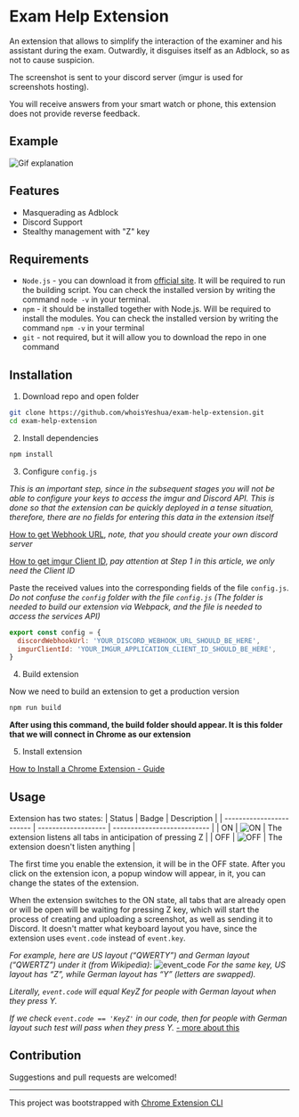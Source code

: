 # Exam Help Extension

An extension that allows to simplify the interaction of the examiner and his assistant during the exam. Outwardly, it disguises itself as an Adblock, so as not to cause suspicion.

The screenshot is sent to your discord server (imgur is used for screenshots hosting).

You will receive answers from your smart watch or phone, this extension does not provide reverse feedback.

## Example

![Gif explanation](https://github.com/whoisYeshua/files/blob/master/exam-help-extension/help_extension.gif)

## Features

- Masquerading as Adblock
- Discord Support
- Stealthy management with "Z" key

## Requirements

- `Node.js` - you can download it from [official site](http://nodejs.org/en/). It will be required to run the building script. You can check the installed version by writing the command `node -v` in your terminal.
- `npm` - it should be installed together with Node.js. Will be required to install the modules. You can check the installed version by writing the command `npm -v` in your terminal
- `git` - not required, but it will allow you to download the repo in one command

## Installation

1. Download repo and open folder

```bash
git clone https://github.com/whoisYeshua/exam-help-extension.git
cd exam-help-extension
```

2. Install dependencies

```bash
npm install
```

3. Configure `config.js`

_This is an important step, since in the subsequent stages you will not be able to configure your keys to access the imgur and Discord API. This is done so that the extension can be quickly deployed in a tense situation, therefore, there are no fields for entering this data in the extension itself_

[How to get Webhook URL](https://help.dashe.io/en/articles/2521940-how-to-create-a-discord-webhook-url), _note, that you should create your own discord server_

[How to get imgur Client ID](https://compile.blog/imgur-api-image-uploader/), _pay attention at Step 1 in this article, we only need the Client ID_

Paste the received values into the corresponding fields of the file `config.js`. _Do not confuse the `config` folder with the file `config.js` (The folder is needed to build our extension via Webpack, and the file is needed to access the services API)_

```js
export const config = {
  discordWebhookUrl: 'YOUR_DISCORD_WEBHOOK_URL_SHOULD_BE_HERE',
  imgurClientId: 'YOUR_IMGUR_APPLICATION_CLIENT_ID_SHOULD_BE_HERE',
}
```

4. Build extension

Now we need to build an extension to get a production version

```bash
npm run build
```

**After using this command, the build folder should appear. It is this folder that we will connect in Chrome as our extension**

5. Install extension

[How to Install a Chrome Extension - Guide](https://www.thesslstore.com/blog/install-a-chrome-extension/)

## Usage

Extension has two states:
| Status | Badge | Description |
| ------------------------ | ------------------- | --------------------------- |
| ON | ![ON](https://i.imgur.com/z8vso6Z.png) | The extension listens all tabs in anticipation of pressing Z |
| OFF | ![OFF](https://i.imgur.com/JRDFzVa.png) | The extension doesn't listen anything |

The first time you enable the extension, it will be in the OFF state.
After you click on the extension icon, a popup window will appear, in it, you can change the states of the extension.

When the extension switches to the ON state, all tabs that are already open or will be open will be waiting for pressing Z key, which will start the process of creating and uploading a screenshot, as well as sending it to Discord. It doesn't matter what keyboard layout you have, since the extension uses `event.code` instead of `event.key`.

_For example, here are US layout (“QWERTY”) and German layout (“QWERTZ”) under it (from Wikipedia):_
![event_code](https://i.imgur.com/qLGM034.jpg)
_For the same key, US layout has “Z”, while German layout has “Y” (letters are swapped)._

_Literally, `event.code` will equal KeyZ for people with German layout when they press Y._

_If we check `event.code == 'KeyZ'` in our code, then for people with German layout such test will pass when they press Y._ [- more about this](https://javascript.info/keyboard-events)

## Contribution

Suggestions and pull requests are welcomed!

---

This project was bootstrapped with [Chrome Extension CLI](https://github.com/dutiyesh/chrome-extension-cli)
